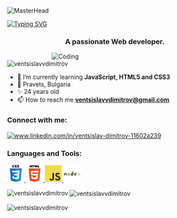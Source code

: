 ![MasterHead](https://camo.githubusercontent.com/12e5f2b182da4b52850b29bb09e8ba3e92b0ac2c0bd121de7dfcbb291fbbd525/68747470733a2f2f692e70696e696d672e636f6d2f6f726967696e616c732f37372f63612f61332f37376361613332383834643733356434333961646534356261333766656166322e676966)

[![Typing SVG](https://readme-typing-svg.herokuapp.com?multiline=true&width=500&lines=Hi👋🏼,I'm+Ventsislav+Dimitrov🦸🏽‍♂️)](https://git.io/typing-svg)

<h3 align="center">A passionate Web developer.
</h3>
<img align="right" alt="Coding" width="400" src="https://cdni.iconscout.com/illustration/premium/thumb/coder-3462295-2895977.png">
<p align="left"> <img src="https://komarev.com/ghpvc/?username=ventsislavvdimitrov&label=Profile%20views&color=0e75b6&style=flat" alt="ventsislavvdimitrov" /> </p>



- 🌱 I’m currently learning **JavaScript, HTML5 and CSS3**
- 📍 Pravets, Bulgaria
- ✨ 24 years old
- 📫 How to reach me **ventsislavvdimitrov@gmail.com**

<h3 align="left">Connect with me:</h3>
<p align="left">
<a href="https://www.linkedin.com/in/ventsislav-dimitrov-11602a239/" target="blank"><img align="center" src="https://raw.githubusercontent.com/rahuldkjain/github-profile-readme-generator/master/src/images/icons/Social/linked-in-alt.svg" alt="www.linkedin.com/in/ventsislav-dimitrov-11602a239" height="30" width="40" /></a>
</p>

<h3 align="left">Languages and Tools:</h3>
<p align="left"> <a href="https://www.w3schools.com/css/" target="_blank" rel="noreferrer"> <img src="https://raw.githubusercontent.com/devicons/devicon/master/icons/css3/css3-original-wordmark.svg" alt="css3" width="40" height="40"/> </a> <a href="https://www.w3.org/html/" target="_blank" rel="noreferrer"> <img src="https://raw.githubusercontent.com/devicons/devicon/master/icons/html5/html5-original-wordmark.svg" alt="html5" width="40" height="40"/> </a> <a href="https://developer.mozilla.org/en-US/docs/Web/JavaScript" target="_blank" rel="noreferrer"> <img src="https://raw.githubusercontent.com/devicons/devicon/master/icons/javascript/javascript-original.svg" alt="javascript" width="40" height="40"/> </a> <a href="https://nodejs.org" target="_blank" rel="noreferrer"> <img src="https://raw.githubusercontent.com/devicons/devicon/master/icons/nodejs/nodejs-original-wordmark.svg" alt="nodejs" width="40" height="40"/> </a> </p>

<p><img align="left" src="https://github-readme-stats.vercel.app/api/top-langs?username=ventsislavvdimitrov&show_icons=true&locale=en&layout=compact" alt="ventsislavvdimitrov" /></p>

<p>&nbsp;<img align="center" src="https://github-readme-stats.vercel.app/api?username=ventsislavvdimitrov&show_icons=true&locale=en" alt="ventsislavvdimitrov" /></p>

<p><img align="center" src="https://github-readme-streak-stats.herokuapp.com/?user=ventsislavvdimitrov&" alt="ventsislavvdimitrov" /></p>
